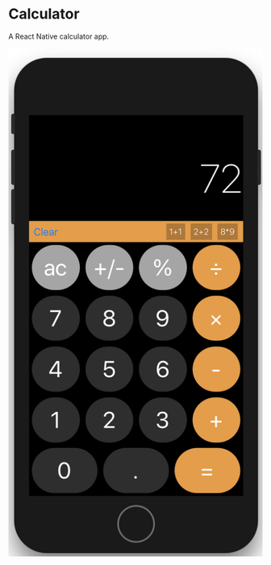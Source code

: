 # Calculator
A React Native calculator app.


<p align="center">
  <img src="https://github.com/clarketm/calculator/blob/master/res/prototype.png">
</p>
